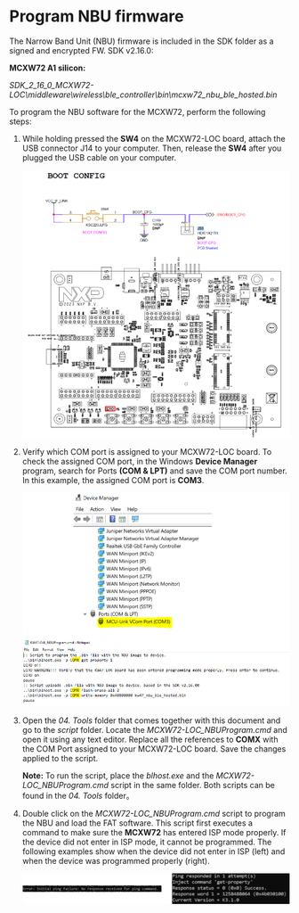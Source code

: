 # Program NBU firmware 

The Narrow Band Unit \(NBU\) firmware is included in the SDK folder as a signed and encrypted FW. SDK v2.16.0:

**MCXW72 A1 silicon:**

*SDK\_2\_16\_0\_MCXW72-LOC\\middleware\\wireless\\ble\_controller\\bin\\mcxw72\_nbu\_ble\_hosted.bin*

To program the NBU software for the MCXW72, perform the following steps:

1.  While holding pressed the **SW4** on the MCXW72-LOC board, attach the USB connector J14 to your computer. Then, release the **SW4** after you plugged the USB cable on your computer.

    ![](../images/nbu_boot_config.png "Attach the USB connector J14")

2.  Verify which COM port is assigned to your MCXW72-LOC board. To check the assigned COM port, in the Windows **Device Manager** program, search for Ports **\(COM & LPT\)** and save the COM port number. In this example, the assigned COM port is **COM3**.

    ![](../images/nbu_check_com_port.png "Check the assigned COM port")

3.  Open the *04. Tools* folder that comes together with this document and go to the *script* folder. Locate the *MCXW72-LOC\_NBUProgram.cmd* and open it using any text editor. Replace all the references to **COMX** with the COM Port assigned to your MCXW72-LOC board. Save the changes applied to the script.

    **Note:** To run the script, place the *blhost.exe* and the *MCXW72-LOC\_NBUProgram.cmd* script in the same folder. Both scripts can be found in the *04. Tools* folder。

4.  Double click on the *MCXW72-LOC\_NBUProgram.cmd* script to program the NBU and load the FAT software. This script first executes a command to make sure the **MCXW72** has entered ISP mode properly. If the device did not enter in ISP mode, it cannot be programmed. The following examples show when the device did not enter in ISP \(left\) and when the device was programmed properly \(right\).

    ![](../images/nbu_programmed.png "Load the FAT software")


